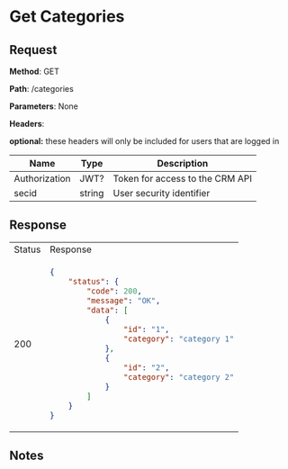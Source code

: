 # Get Categories

## Request

**Method**: GET

**Path**: /categories

**Parameters**:
None

**Headers**:

**optional:** these headers will only be included for users that are logged in

| Name | Type | Description |
|---|---|---|
|Authorization|JWT?|Token for access to the CRM API|
|secid|string|User security identifier|

## Response

<table>
<tr>
<td> Status </td> <td> Response </td>
</tr>
<tr>
<td> 200 </td>
<td>

```json
{ 
    "status": { 
        "code": 200, 
        "message": "OK", 
        "data": [
            {
                "id": "1",
                "category": "category 1"
            },
            {
                "id": "2",
                "category": "category 2"
            }
        ] 
    }
}
```

</td>
</tr>
</table>

## Notes
